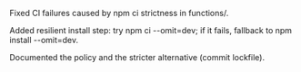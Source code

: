 Fixed CI failures caused by npm ci strictness in functions/.

Added resilient install step: try npm ci --omit=dev; if it fails, fallback to npm install --omit=dev.

Documented the policy and the stricter alternative (commit lockfile).


